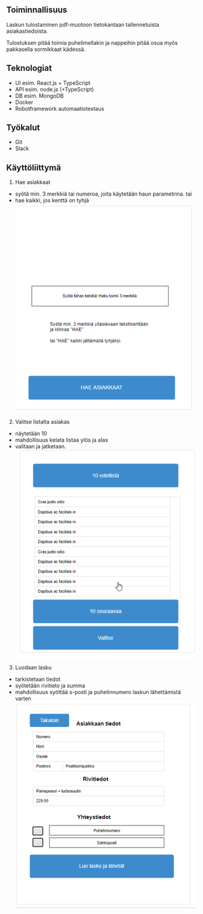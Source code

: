 ## Toiminnallisuus

Laskun tulostaminen pdf-muotoon tietokantaan tallennetuista asiakastiedoista. 

Tulostuksen pitää toimia puhelimellakin ja nappeihin pitää osua myös pakkasella sormikkaat kädessä. 

## Teknologiat 
* UI esim. React.js + TypeScript 
* API esim. node.js (+TypeScript) 
* DB esim. MongoDB 
* Docker 
* Robotframework automaatiotestaus 

## Työkalut 
* Git 
* Slack

## Käyttöliittymä 

1. Hae asiakkaat
- syötä min. 3 merkkiä tai numeroa, joita käytetään haun parametrina.
tai
- hae kaikki, jos kenttä on tyhjä
![Aloitusnäyttö](media/kuva1-3d.png "Aloitusnäkymä")

2. Valitse listalta asiakas
- näytetään 10
- mahdollisuus kelata listaa ylös ja alas
- valitaan ja jatketaan.
![Näytä lista asiakkaista](media/kuva2-3d.png "Listanäkymä")

3. Luodaan lasku
- tarkistetaan tiedot
- syötetään rivitieto ja summa
- mahdollisuus syöttää s-posti ja puhelinnumero laskun lähettämistä varten
![Luo lasku](media/kuva3-3d.png "Laskun luonti")
